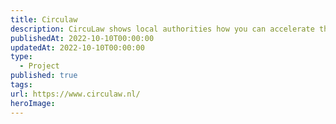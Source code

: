 ```yaml
---
title: Circulaw
description: CircuLaw shows local authorities how you can accelerate the circular transition with existing legal instruments.
publishedAt: 2022-10-10T00:00:00
updatedAt: 2022-10-10T00:00:00
type:
  - Project
published: true
tags: 
url: https://www.circulaw.nl/
heroImage:
---
```

